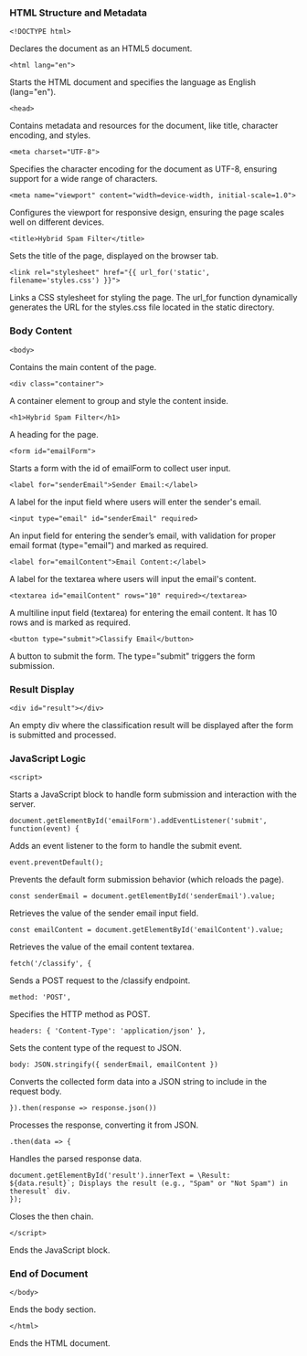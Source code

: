 ### HTML Structure and Metadata


```
<!DOCTYPE html>
```
Declares the document as an HTML5 document.

```
<html lang="en">
```
Starts the HTML document and specifies the language as English (lang="en").

```
<head>
```
Contains metadata and resources for the document, like title, character encoding, and styles.

```
<meta charset="UTF-8">
```
Specifies the character encoding for the document as UTF-8, ensuring support for a wide range of characters.

```
<meta name="viewport" content="width=device-width, initial-scale=1.0">
```
Configures the viewport for responsive design, ensuring the page scales well on different devices.

```
<title>Hybrid Spam Filter</title>
```
Sets the title of the page, displayed on the browser tab.

```
<link rel="stylesheet" href="{{ url_for('static', filename='styles.css') }}">
```
Links a CSS stylesheet for styling the page. The url_for function dynamically generates the URL for the styles.css file located in the static directory.

### Body Content


```
<body>
```
Contains the main content of the page.

```
<div class="container">
```
A container element to group and style the content inside.

```
<h1>Hybrid Spam Filter</h1>
```
A heading for the page.

```
<form id="emailForm">
```
Starts a form with the id of emailForm to collect user input.

```
<label for="senderEmail">Sender Email:</label>
```
A label for the input field where users will enter the sender's email.

```
<input type="email" id="senderEmail" required>
```
An input field for entering the sender’s email, with validation for proper email format (type="email") and marked as required.

```
<label for="emailContent">Email Content:</label>
```
A label for the textarea where users will input the email's content.

```
<textarea id="emailContent" rows="10" required></textarea>
```
A multiline input field (textarea) for entering the email content. It has 10 rows and is marked as required.

```
<button type="submit">Classify Email</button>
```
A button to submit the form. The type="submit" triggers the form submission.


### Result Display


```
<div id="result"></div>
```
An empty div where the classification result will be displayed after the form is submitted and processed.


### JavaScript Logic

```
<script>
```
Starts a JavaScript block to handle form submission and interaction with the server.

```
document.getElementById('emailForm').addEventListener('submit', function(event) {
`````
Adds an event listener to the form to handle the submit event.

```
event.preventDefault();
```
Prevents the default form submission behavior (which reloads the page).

```
const senderEmail = document.getElementById('senderEmail').value;
```
Retrieves the value of the sender email input field.

```
const emailContent = document.getElementById('emailContent').value;

```
Retrieves the value of the email content textarea.

```
fetch('/classify', {
```
Sends a POST request to the /classify endpoint.

```
method: 'POST',
```
Specifies the HTTP method as POST.

```
headers: { 'Content-Type': 'application/json' },
```
Sets the content type of the request to JSON.

```
body: JSON.stringify({ senderEmail, emailContent })
```
Converts the collected form data into a JSON string to include in the request body.

```
}).then(response => response.json())
```
Processes the response, converting it from JSON.

```
.then(data => {
```
Handles the parsed response data.


```
document.getElementById('result').innerText = \Result: ${data.result}`; Displays the result (e.g., "Spam" or "Not Spam") in theresult` div.
});
```
Closes the then chain.

```
</script>
```
Ends the JavaScript block.

### End of Document


```
</body>
```
Ends the body section.

```
</html>
```
Ends the HTML document.
